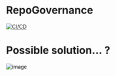 # RepoGovernance
[![CI/CD](https://github.com/samsmithnz/RepoGovernance/actions/workflows/workflow.yml/badge.svg)](https://github.com/samsmithnz/RepoGovernance/actions/workflows/workflow.yml)

# Possible solution... ?
![image](https://user-images.githubusercontent.com/8389039/148482624-c0bc4f26-67bc-4374-81a6-d13a7f4e8f30.png)
